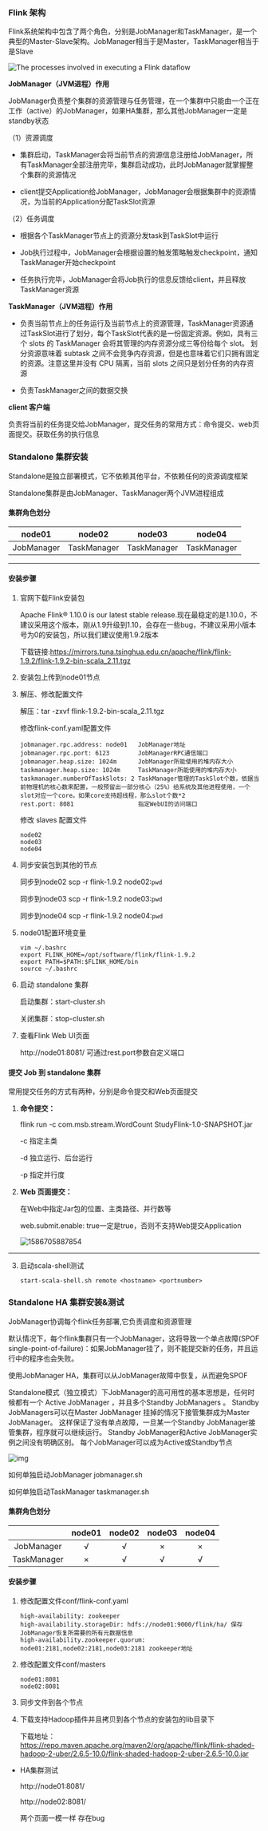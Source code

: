 ### Flink 架构

Flink系统架构中包含了两个角色，分别是JobManager和TaskManager，是一个典型的Master-Slave架构。JobManager相当于是Master，TaskManager相当于是Slave

![The processes involved in executing a Flink dataflow](https://ci.apache.org/projects/flink/flink-docs-release-1.9/fig/processes.svg)



**JobManager（JVM进程）作用**

JobManager负责整个集群的资源管理与任务管理，在一个集群中只能由一个正在工作（active）的JobManager，如果HA集群，那么其他JobManager一定是standby状态

（1）资源调度

- 集群启动，TaskManager会将当前节点的资源信息注册给JobManager，所有TaskManager全部注册完毕，集群启动成功，此时JobManager就掌握整个集群的资源情况

- client提交Application给JobManager，JobManager会根据集群中的资源情况，为当前的Application分配TaskSlot资源

（2）任务调度

- 根据各个TaskManager节点上的资源分发task到TaskSlot中运行

- Job执行过程中，JobManager会根据设置的触发策略触发checkpoint，通知TaskManager开始checkpoint

- 任务执行完毕，JobManager会将Job执行的信息反馈给client，并且释放TaskManager资源


**TaskManager（JVM进程）作用**

- 负责当前节点上的任务运行及当前节点上的资源管理，TaskManager资源通过TaskSlot进行了划分，每个TaskSlot代表的是一份固定资源。例如，具有三个 slots 的 TaskManager 会将其管理的内存资源分成三等份给每个 slot。 划分资源意味着 subtask 之间不会竞争内存资源，但是也意味着它们只拥有固定的资源。注意这里并没有 CPU 隔离，当前 slots 之间只是划分任务的内存资源

- 负责TaskManager之间的数据交换


**client 客户端**

负责将当前的任务提交给JobManager，提交任务的常用方式：命令提交、web页面提交。获取任务的执行信息

### Standalone 集群安装

Standalone是独立部署模式，它不依赖其他平台，不依赖任何的资源调度框架

Standalone集群是由JobManager、TaskManager两个JVM进程组成

#### 集群角色划分

|   node01   |   node02    |   node03    |   node04    |
| :--------: | :---------: | :---------: | :---------: |
| JobManager | TaskManager | TaskManager | TaskManager |

------

#### 安装步骤

1. 官网下载Flink安装包

   Apache Flink® 1.10.0 is our latest stable release.现在最稳定的是1.10.0，不建议采用这个版本，刚从1.9升级到1.10，会存在一些bug，不建议采用小版本号为0的安装包，所以我们建议使用1.9.2版本

   下载链接:https://mirrors.tuna.tsinghua.edu.cn/apache/flink/flink-1.9.2/flink-1.9.2-bin-scala_2.11.tgz

2. 安装包上传到node01节点

3. 解压、修改配置文件

   解压：tar -zxvf flink-1.9.2-bin-scala_2.11.tgz

   修改flink-conf.yaml配置文件

   ```
   jobmanager.rpc.address: node01 	JobManager地址
   jobmanager.rpc.port: 6123      	JobManagerRPC通信端口
   jobmanager.heap.size: 1024m   	JobManager所能使用的堆内存大小
   taskmanager.heap.size: 1024m  	TaskManager所能使用的堆内存大小
   taskmanager.numberOfTaskSlots: 2 TaskManager管理的TaskSlot个数，依据当前物理机的核心数来配置，一般预留出一部分核心（25%）给系统及其他进程使用，一个slot对应一个core。如果core支持超线程，那么slot个数*2
   rest.port: 8081					指定WebUI的访问端口
   ```

   修改 slaves 配置文件

   ```
   node02
   node03
   node04
   ```

4. 同步安装包到其他的节点

   同步到node02  scp -r flink-1.9.2 node02:`pwd`

   同步到node03  scp -r flink-1.9.2 node03:`pwd`

   同步到node04  scp -r flink-1.9.2 node04:`pwd`

5. node01配置环境变量

   ```
   vim ~/.bashrc
   export FLINK_HOME=/opt/software/flink/flink-1.9.2
   export PATH=$PATH:$FLINK_HOME/bin
   source ~/.bashrc
   ```

6. 启动 standalone 集群

   启动集群：start-cluster.sh

   关闭集群：stop-cluster.sh

7. 查看Flink Web UI页面

   http://node01:8081/ 可通过rest.port参数自定义端口

#### 提交 Job 到 standalone 集群

常用提交任务的方式有两种，分别是命令提交和Web页面提交	

1. **命令提交：**

   flink run -c com.msb.stream.WordCount StudyFlink-1.0-SNAPSHOT.jar

   -c 指定主类

   -d 独立运行、后台运行 

   -p 指定并行度

2. **Web 页面提交：**

   在Web中指定Jar包的位置、主类路径、并行数等

   web.submit.enable: true一定是true，否则不支持Web提交Application

   ![1586705887854](C:\Users\admin\AppData\Roaming\Typora\typora-user-images\1586705887854.png)

------

3. 启动scala-shell测试

   ```
   start-scala-shell.sh remote <hostname> <portnumber>
   ```


### Standalone HA 集群安装&测试 

JobManager协调每个flink任务部署,它负责调度和资源管理

默认情况下，每个flink集群只有一个JobManager，这将导致一个单点故障(SPOF single-point-of-failure)：如果JobManager挂了，则不能提交新的任务，并且运行中的程序也会失败。

使用JobManager HA，集群可以从JobManager故障中恢复，从而避免SPOF

Standalone模式（独立模式）下JobManager的高可用性的基本思想是，任何时候都有一个 Active JobManager ，并且多个Standby JobManagers 。 Standby JobManagers可以在Master JobManager 挂掉的情况下接管集群成为Master JobManager。 这样保证了没有单点故障，一旦某一个Standby JobManager接管集群，程序就可以继续运行。 Standby JobManager和Active JobManager实例之间没有明确区别。 每个JobManager可以成为Active或Standby节点

![img](https://ci.apache.org/projects/flink/flink-docs-release-1.9/fig/jobmanager_ha_overview.png)

如何单独启动JobManager  jobmanager.sh

如何单独启动TaskManager  taskmanager.sh

#### 集群角色划分

|             | node01 | node02 | node03 | node04 |
| :---------: | :----: | :----: | :----: | :----: |
| JobManager  |   √    |   √    |   ×    |   ×    |
| TaskManager |   ×    |   √    |   √    |   √    |

#### 安装步骤

1. 修改配置文件conf/flink-conf.yaml

   ```
   high-availability: zookeeper 
   high-availability.storageDir: hdfs://node01:9000/flink/ha/ 保存JobManager恢复所需要的所有元数据信息
   high-availability.zookeeper.quorum: node01:2181,node02:2181,node03:2181 zookeeper地址
   ```

2. 修改配置文件conf/masters

   ```
   node01:8081
   node02:8081
   ```

3. 同步文件到各个节点

4. 下载支持Hadoop插件并且拷贝到各个节点的安装包的lib目录下

   下载地址：https://repo.maven.apache.org/maven2/org/apache/flink/flink-shaded-hadoop-2-uber/2.6.5-10.0/flink-shaded-hadoop-2-uber-2.6.5-10.0.jar

- HA集群测试

  http://node01:8081/

  http://node02:8081/

  两个页面一模一样 存在bug




